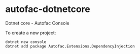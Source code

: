 # autofac-dotnetcore
Dotnet core - Autofac Console 

To create a new project:
```
dotnet new console
dotnet add package Autofac.Extensions.DependencyInjection
```
